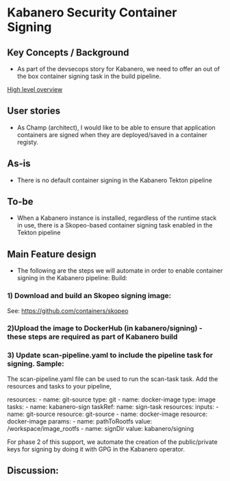 # Kabanero Security Container Signing

## Key Concepts / Background
- As part of the devsecops story for Kabanero, we need to offer an out of the box container signing task in the build pipeline.

[High level overview](../design/Kabanero_scan_sign.pdf)

## User stories
- As Champ (architect), I would like to be able to ensure that application containers are signed when they are deployed/saved in a container registy.

## As-is

- There is no default container signing in the Kabanero Tekton pipeline

## To-be
- When a Kabanero instance is installed, regardless of the runtime stack in use, there is a Skopeo-based container signing task enabled in the Tekton pipeline

## Main Feature design

- The following are the steps we will automate in order to enable container signing in the Kabanero pipeline:
Build:
### 1) Download and build an Skopeo signing image:
See: https://github.com/containers/skopeo
### 2)Upload the image to DockerHub (in kabanero/signing) - these steps are required as part of Kabanero build

### 3) Update scan-pipeline.yaml to include the pipeline task for signing.  Sample:

The scan-pipeline.yaml file can be used to run the scan-task task. Add the resources and tasks to your pipeline,

  resources:
    - name: git-source
      type: git
    - name: docker-image
      type: image
  tasks:
    - name: kabanero-sign
      taskRef:
        name: sign-task
      resources:
        inputs:
        - name: git-source
          resource: git-source
        - name: docker-image
          resource: docker-image
      params:
      - name: pathToRootfs
        value: /workspace/image_rootfs
      - name: signDir
        value: kabanero/signing
        
For phase 2 of this support, we automate the creation of the public/private keys for signing by doing it with GPG in the Kabanero operator.

## Discussion:  
